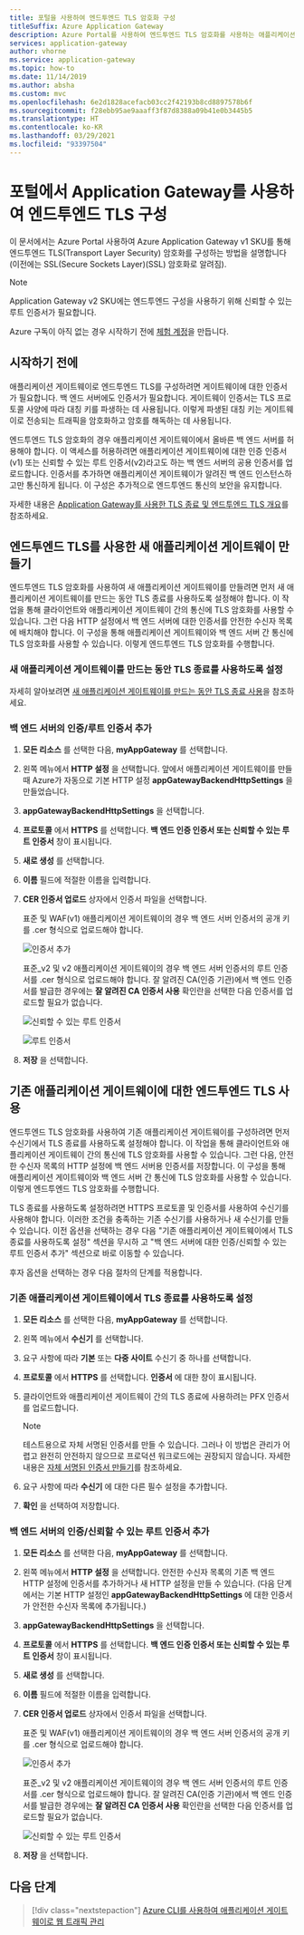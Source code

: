 ```yaml
---
title: 포털을 사용하여 엔드투엔드 TLS 암호화 구성
titleSuffix: Azure Application Gateway
description: Azure Portal를 사용하여 엔드투엔드 TLS 암호화를 사용하는 애플리케이션 게이트웨이를 만드는 방법을 알아봅니다.
services: application-gateway
author: vhorne
ms.service: application-gateway
ms.topic: how-to
ms.date: 11/14/2019
ms.author: absha
ms.custom: mvc
ms.openlocfilehash: 6e2d1828acefacb03cc2f42193b8cd8897578b6f
ms.sourcegitcommit: f28ebb95ae9aaaff3f87d8388a09b41e0b3445b5
ms.translationtype: HT
ms.contentlocale: ko-KR
ms.lasthandoff: 03/29/2021
ms.locfileid: "93397504"
---
```

# <a name="configure-end-to-end-tls-by-using-application-gateway-with-the-portal"></a>포털에서 Application Gateway를 사용하여 엔드투엔드 TLS 구성

이 문서에서는 Azure Portal 사용하여 Azure Application Gateway v1 SKU를 통해 엔드투엔드 TLS(Transport Layer Security) 암호화를 구성하는 방법을 설명합니다(이전에는 SSL(Secure Sockets Layer)(SSL) 암호화로 알려짐).

> [!NOTE]
> Application Gateway v2 SKU에는 엔드투엔드 구성을 사용하기 위해 신뢰할 수 있는 루트 인증서가 필요합니다.

Azure 구독이 아직 없는 경우 시작하기 전에 [체험 계정](https://azure.microsoft.com/free/?WT.mc_id=A261C142F)을 만듭니다.

## <a name="before-you-begin"></a>시작하기 전에

애플리케이션 게이트웨이로 엔드투엔드 TLS를 구성하려면 게이트웨이에 대한 인증서가 필요합니다. 백 엔드 서버에도 인증서가 필요합니다. 게이트웨이 인증서는 TLS 프로토콜 사양에 따라 대칭 키를 파생하는 데 사용됩니다. 이렇게 파생된 대칭 키는 게이트웨이로 전송되는 트래픽을 암호화하고 암호를 해독하는 데 사용됩니다. 

엔드투엔드 TLS 암호화의 경우 애플리케이션 게이트웨이에서 올바른 백 엔드 서버를 허용해야 합니다. 이 액세스를 허용하려면 애플리케이션 게이트웨이에 대한 인증 인증서(v1) 또는 신뢰할 수 있는 루트 인증서(v2)라고도 하는 백 엔드 서버의 공용 인증서를 업로드합니다. 인증서를 추가하면 애플리케이션 게이트웨이가 알려진 백 엔드 인스턴스하고만 통신하게 됩니다. 이 구성은 추가적으로 엔드투엔드 통신의 보안을 유지합니다.

자세한 내용은 [Application Gateway를 사용한 TLS 종료 및 엔드투엔드 TLS 개요](./ssl-overview.md)를 참조하세요.

## <a name="create-a-new-application-gateway-with-end-to-end-tls"></a>엔드투엔드 TLS를 사용한 새 애플리케이션 게이트웨이 만들기

엔드투엔드 TLS 암호화를 사용하여 새 애플리케이션 게이트웨이를 만들려면 먼저 새 애플리케이션 게이트웨이를 만드는 동안 TLS 종료를 사용하도록 설정해야 합니다. 이 작업을 통해 클라이언트와 애플리케이션 게이트웨이 간의 통신에 TLS 암호화를 사용할 수 있습니다. 그런 다음 HTTP 설정에서 백 엔드 서버에 대한 인증서를 안전한 수신자 목록에 배치해야 합니다. 이 구성을 통해 애플리케이션 게이트웨이와 백 엔드 서버 간 통신에 TLS 암호화를 사용할 수 있습니다. 이렇게 엔드투엔드 TLS 암호화를 수행합니다.

### <a name="enable-tls-termination-while-creating-a-new-application-gateway"></a>새 애플리케이션 게이트웨이를 만드는 동안 TLS 종료를 사용하도록 설정

자세히 알아보려면 [새 애플리케이션 게이트웨이를 만드는 동안 TLS 종료 사용](./create-ssl-portal.md)을 참조하세요.

### <a name="add-authenticationroot-certificates-of-back-end-servers"></a>백 엔드 서버의 인증/루트 인증서 추가

1. **모든 리소스** 를 선택한 다음, **myAppGateway** 를 선택합니다.

2. 왼쪽 메뉴에서 **HTTP 설정** 을 선택합니다. 앞에서 애플리케이션 게이트웨이를 만들 때 Azure가 자동으로 기본 HTTP 설정 **appGatewayBackendHttpSettings** 을 만들었습니다. 

3. **appGatewayBackendHttpSettings** 을 선택합니다.

4. **프로토콜** 에서 **HTTPS** 를 선택합니다. **백 엔드 인증 인증서 또는 신뢰할 수 있는 루트 인증서** 창이 표시됩니다.

5. **새로 생성** 를 선택합니다.

6. **이름** 필드에 적절한 이름을 입력합니다.

7. **CER 인증서 업로드** 상자에서 인증서 파일을 선택합니다.

   표준 및 WAF(v1) 애플리케이션 게이트웨이의 경우 백 엔드 서버 인증서의 공개 키를 .cer 형식으로 업로드해야 합니다.

   ![인증서 추가](./media/end-to-end-ssl-portal/addcert.png)

   표준_v2 및 v2 애플리케이션 게이트웨이의 경우 백 엔드 서버 인증서의 루트 인증서를 .cer 형식으로 업로드해야 합니다. 잘 알려진 CA(인증 기관)에서 백 엔드 인증서를 발급한 경우에는 **잘 알려진 CA 인증서 사용** 확인란을 선택한 다음 인증서를 업로드할 필요가 없습니다.

   ![신뢰할 수 있는 루트 인증서](./media/end-to-end-ssl-portal/trustedrootcert-portal.png)

   ![루트 인증서](./media/end-to-end-ssl-portal/trustedrootcert.png)

8. **저장** 을 선택합니다.

## <a name="enable-end-to-end-tls-for-an-existing-application-gateway"></a>기존 애플리케이션 게이트웨이에 대한 엔드투엔드 TLS 사용

엔드투엔드 TLS 암호화를 사용하여 기존 애플리케이션 게이트웨이를 구성하려면 먼저 수신기에서 TLS 종료를 사용하도록 설정해야 합니다. 이 작업을 통해 클라이언트와 애플리케이션 게이트웨이 간의 통신에 TLS 암호화를 사용할 수 있습니다. 그런 다음, 안전한 수신자 목록의 HTTP 설정에 백 엔드 서버용 인증서를 저장합니다. 이 구성을 통해 애플리케이션 게이트웨이와 백 엔드 서버 간 통신에 TLS 암호화를 사용할 수 있습니다. 이렇게 엔드투엔드 TLS 암호화를 수행합니다.

TLS 종료를 사용하도록 설정하려면 HTTPS 프로토콜 및 인증서를 사용하여 수신기를 사용해야 합니다. 이러한 조건을 충족하는 기존 수신기를 사용하거나 새 수신기를 만들 수 있습니다. 이전 옵션을 선택하는 경우 다음 "기존 애플리케이션 게이트웨이에서 TLS 종료를 사용하도록 설정" 섹션을 무시하 고 "백 엔드 서버에 대한 인증/신뢰할 수 있는 루트 인증서 추가" 섹션으로 바로 이동할 수 있습니다.

후자 옵션을 선택하는 경우 다음 절차의 단계를 적용합니다.
### <a name="enable-tls-termination-in-an-existing-application-gateway"></a>기존 애플리케이션 게이트웨이에서 TLS 종료를 사용하도록 설정

1. **모든 리소스** 를 선택한 다음, **myAppGateway** 를 선택합니다.

2. 왼쪽 메뉴에서 **수신기** 를 선택합니다.

3. 요구 사항에 따라 **기본** 또는 **다중 사이트** 수신기 중 하나를 선택합니다.

4. **프로토콜** 에서 **HTTPS** 를 선택합니다. **인증서** 에 대한 창이 표시됩니다.

5. 클라이언트와 애플리케이션 게이트웨이 간의 TLS 종료에 사용하려는 PFX 인증서를 업로드합니다.

   > [!NOTE]
   > 테스트용으로 자체 서명된 인증서를 만들 수 있습니다. 그러나 이 방법은 관리가 어렵고 완전히 안전하지 않으므로 프로덕션 워크로드에는 권장되지 않습니다. 자세한 내용은 [자체 서명된 인증서 만들기](./create-ssl-portal.md#create-a-self-signed-certificate)를 참조하세요.

6. 요구 사항에 따라 **수신기** 에 대한 다른 필수 설정을 추가합니다.

7. **확인** 을 선택하여 저장합니다.

### <a name="add-authenticationtrusted-root-certificates-of-back-end-servers"></a>백 엔드 서버의 인증/신뢰할 수 있는 루트 인증서 추가

1. **모든 리소스** 를 선택한 다음, **myAppGateway** 를 선택합니다.

2. 왼쪽 메뉴에서 **HTTP 설정** 을 선택합니다. 안전한 수신자 목록의 기존 백 엔드 HTTP 설정에 인증서를 추가하거나 새 HTTP 설정을 만들 수 있습니다. (다음 단계에서는 기본 HTTP 설정인 **appGatewayBackendHttpSettings** 에 대한 인증서가 안전한 수신자 목록에 추가됩니다.)

3. **appGatewayBackendHttpSettings** 을 선택합니다.

4. **프로토콜** 에서 **HTTPS** 를 선택합니다. **백 엔드 인증 인증서 또는 신뢰할 수 있는 루트 인증서** 창이 표시됩니다. 

5. **새로 생성** 를 선택합니다.

6. **이름** 필드에 적절한 이름을 입력합니다.

7. **CER 인증서 업로드** 상자에서 인증서 파일을 선택합니다.

   표준 및 WAF(v1) 애플리케이션 게이트웨이의 경우 백 엔드 서버 인증서의 공개 키를 .cer 형식으로 업로드해야 합니다.

   ![인증서 추가](./media/end-to-end-ssl-portal/addcert.png)

   표준_v2 및 v2 애플리케이션 게이트웨이의 경우 백 엔드 서버 인증서의 루트 인증서를 .cer 형식으로 업로드해야 합니다. 잘 알려진 CA(인증 기관)에서 백 엔드 인증서를 발급한 경우에는 **잘 알려진 CA 인증서 사용** 확인란을 선택한 다음 인증서를 업로드할 필요가 없습니다.

   ![신뢰할 수 있는 루트 인증서](./media/end-to-end-ssl-portal/trustedrootcert-portal.png)

8. **저장** 을 선택합니다.

## <a name="next-steps"></a>다음 단계

> [!div class="nextstepaction"]
> [Azure CLI를 사용하여 애플리케이션 게이트웨이로 웹 트래픽 관리](./tutorial-manage-web-traffic-cli.md)